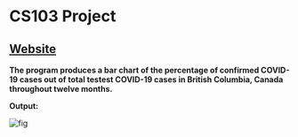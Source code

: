 # CS103 Project 

## [Website](shawn54.github.io/cs103-project/)

**The program produces a bar chart of the percentage of confirmed COVID-19 cases out of total testest COVID-19 cases in British Columbia, Canada throughout twelve months.**

**Output:**


![fig](https://user-images.githubusercontent.com/110744556/206931787-5e5169ed-0ed2-463d-885c-d608dc3c09dd.jpg)



